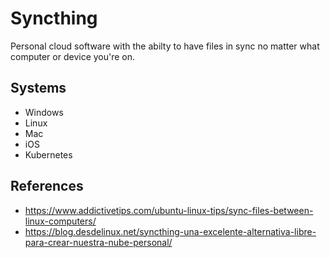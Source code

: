 # Syncthing

Personal cloud software with the abilty to have files in sync no matter what computer or device you're on.

## Systems

* Windows
* Linux
* Mac
* iOS
* Kubernetes

## References

* <https://www.addictivetips.com/ubuntu-linux-tips/sync-files-between-linux-computers/>
* <https://blog.desdelinux.net/syncthing-una-excelente-alternativa-libre-para-crear-nuestra-nube-personal/>

